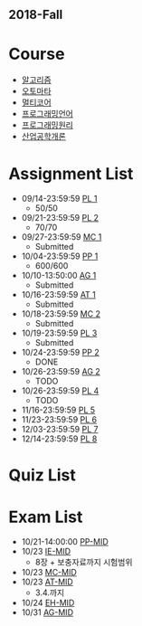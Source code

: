 ## 2018-Fall

# Course
- [알고리즘](http://etl.snu.ac.kr/course/view.php?id=146806)
- [오토마타](http://theory.snu.ac.kr/?page_id=1388)
- [멀티코어](http://etl.snu.ac.kr/course/view.php?id=148565)
- [프로그래밍언어](http://ropas.snu.ac.kr/~kwang/4190.310/18/)
- [프로그래밍원리](https://github.com/snu-sf-class/pp201802)
- [산업공학개론](http://etl.snu.ac.kr/course/view.php?id=150381)

# Assignment List
- 09/14-23:59:59 [PL 1](http://ropas.snu.ac.kr/~kwang/4190.310/18/hw1.pdf)
  - 50/50
- 09/21-23:59:59 [PL 2](http://ropas.snu.ac.kr/~kwang/4190.310/18/hw2.pdf)
  - 70/70
- 09/27-23:59:59 [MC 1](http://etl.snu.ac.kr/mod/ubboard/article.php?id=722862&bwid=1542019)
  - Submitted
- 10/04-23:59:59 [PP 1](https://github.com/snu-sf-class/pp201802/tree/master/assignments/hw1)
  - 600/600
- 10/10-13:50:00 [AG 1](http://etl.snu.ac.kr/mod/assign/view.php?id=760297)
  - Submitted
- 10/16-23:59:59 [AT 1](http://theory.snu.ac.kr/?page_id=1388&uid=377&mod=document)
  - Submitted
- 10/18-23:59:59 [MC 2](http://etl.snu.ac.kr/mod/ubboard/article.php?id=722862&bwid=1542019)
  - Submitted
- 10/19-23:59:59 [PL 3](http://ropas.snu.ac.kr/~kwang/4190.310/18/hw3.pdf)
  - Submitted
- 10/24-23:59:59 [PP 2](https://github.com/snu-sf-class/pp201802/tree/master/assignments/hw2)
  - DONE
- 10/26-23:59:59 [AG 2](http://etl.snu.ac.kr/mod/assign/index.php?id=146806)
  - TODO
- 10/26-23:59:59 [PL 4](http://ropas.snu.ac.kr/~kwang/4190.310/18/hw4.pdf)
  - TODO
- 11/16-23:59:59 [PL 5](http://ropas.snu.ac.kr/~kwang/4190.310/18/hw5.pdf)
- 11/23-23:59:59 [PL 6](http://ropas.snu.ac.kr/~kwang/4190.310/18/hw6.pdf)
- 12/03-23:59:59 [PL 7](http://ropas.snu.ac.kr/~kwang/4190.310/18/hw7.pdf)
- 12/14-23:59:59 [PL 8](http://ropas.snu.ac.kr/~kwang/4190.310/18/hw8.pdf)


# Quiz List

# Exam List
- 10/21-14:00:00 [PP-MID](https://github.com/snu-sf-class/pp201802)
- 10/23 [IE-MID](http://etl.snu.ac.kr/mod/ubboard/article.php?id=724648&bwid=1555861)
  - 8장 + 보충자료까지 시험범위
- 10/23 [MC-MID](http://etl.snu.ac.kr/mod/ubboard/article.php?id=722860&bwid=1544164)
- 10/23 [AT-MID]()
  - 3.4.까지
- 10/24 [EH-MID]()
- 10/31 [AG-MID]()

